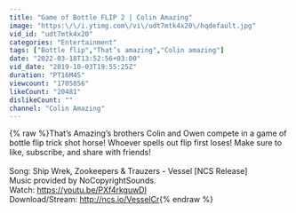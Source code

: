 ```yaml
---
title: "Game of Bottle FLIP 2 | Colin Amazing"
image: "https:\/\/i.ytimg.com\/vi\/udt7mtk4x20\/hqdefault.jpg"
vid_id: "udt7mtk4x20"
categories: "Entertainment"
tags: ["Bottle flip","That’s amazing","Colin amazing"]
date: "2022-03-18T13:52:56+03:00"
vid_date: "2019-10-03T19:55:25Z"
duration: "PT16M4S"
viewcount: "1705856"
likeCount: "20481"
dislikeCount: ""
channel: "Colin Amazing"
---
```

{% raw %}That’s Amazing’s brothers Colin and Owen compete in a game of bottle flip trick shot horse! Whoever spells out flip first loses! Make sure to like, subscribe, and share with friends!<br /><br />Song: Ship Wrek, Zookeepers &amp; Trauzers - Vessel [NCS Release] <br />Music provided by NoCopyrightSounds.<br />Watch: <a rel="nofollow" target="blank" href="https://youtu.be/PXf4rkguwDI">https://youtu.be/PXf4rkguwDI</a><br />Download/Stream: <a rel="nofollow" target="blank" href="http://ncs.io/VesselCr">http://ncs.io/VesselCr</a>{% endraw %}
